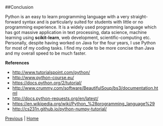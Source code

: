 ##Conclusion

Python is an easy to learn programming language with a very straight-forward syntax and is particularly suited for students with little or no programming experience. It is a widely used programming language which has got massive application in text processing, data science, machine learning using __scikit-learn__, web development, scientific-computing etc. Personally, despite having worked on Java for the four years, I use Python for most of my coding tasks. I find my code to be more concise than Java and my overall speed to be much faster. 



__References__

* http://www.tutorialspoint.com/python/
* http://www.python-course.eu/
* https://docs.python.org/2/tutorial/
* http://www.crummy.com/software/BeautifulSoup/bs3/documentation.html
* http://docs.python-requests.org/en/latest/
* https://en.wikipedia.org/wiki/Python_%28programming_language%29
* http://cs231n.github.io/python-numpy-tutorial/




[Previous](https://github.com/joed7/Python/blob/master/further-reading.md)  |  [Home](https://github.com/joed7/Python/blob/master/home.md)

